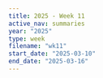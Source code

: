 ```yaml
---
title: 2025 - Week 11
active_nav: summaries
year: "2025"
type: week
filename: "wk11"
start_date: "2025-03-10"
end_date: "2025-03-16"
---
```

